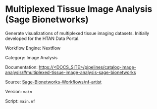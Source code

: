 # Multiplexed Tissue Image Analysis (Sage Bionetworks)

Generate visualizations of multiplexed tissue imaging datasets. Initially developed for the HTAN Data Portal.


Workflow Engine: Nextflow


Category: Image Analysis


Documentation: [https://<DOCS_SITE>/pipelines/catalog-image-analysis/#multiplexed-tissue-image-analysis-sage-bionetworks](https://<DOCS_SITE>/pipelines/catalog-image-analysis/#multiplexed-tissue-image-analysis-sage-bionetworks)


Source: [Sage-Bionetworks-Workflows/nf-artist](Sage-Bionetworks-Workflows/nf-artist)


Version: `main`


Script: `main.nf`
